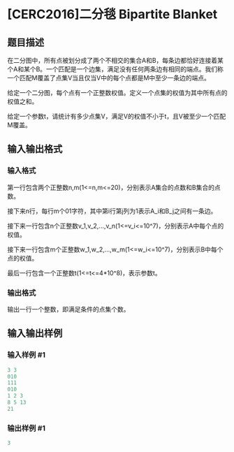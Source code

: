 # [CERC2016]二分毯 Bipartite Blanket

## 题目描述

在二分图中，所有点被划分成了两个不相交的集合A和B，每条边都恰好连接着某个A和某个B。一个匹配是一个边集，满足没有任何两条边有相同的端点。我们称一个匹配M覆盖了点集V当且仅当V中的每个点都是M中至少一条边的端点。

给定一个二分图，每个点有一个正整数权值。定义一个点集的权值为其中所有点的权值之和。

给定一个参数t，请统计有多少点集V，满足V的权值不小于t，且V被至少一个匹配M覆盖。

## 输入输出格式

### 输入格式

第一行包含两个正整数n,m(1<=n,m<=20)，分别表示A集合的点数和B集合的点数。

接下来n行，每行m个01字符，其中第i行第j列为1表示A\_i和B\_j之间有一条边。

接下来一行包含n个正整数v\_1,v\_2,...,v\_n(1<=v\_i<=10^7)，分别表示A中每个点的权值。

接下来一行包含m个正整数w\_1,w\_2,...,w\_m(1<=w\_i<=10^7)，分别表示B中每个点的权值。

最后一行包含一个正整数t(1<=t<=4\*10^8)，表示参数t。

### 输出格式

输出一行一个整数，即满足条件的点集个数。

## 输入输出样例

### 输入样例 #1

```cpp
3 3
010
111
010
1 2 3
8 5 13
21

```
### 输出样例 #1

```cpp
3

```
